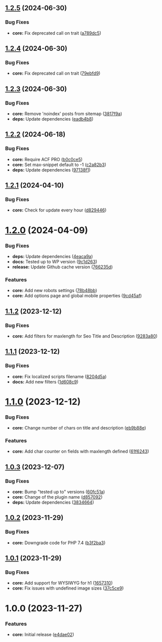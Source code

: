 ## [1.2.5](https://github.com/lexo-ch/acf-seo/compare/v1.2.4...v1.2.5) (2024-06-30)


### Bug Fixes

* **core:** Fix deprecated call on trait ([a789dc5](https://github.com/lexo-ch/acf-seo/commit/a789dc5edcdbf9606dd22d13c3522042da19273c))

## [1.2.4](https://github.com/lexo-ch/acf-seo/compare/v1.2.3...v1.2.4) (2024-06-30)


### Bug Fixes

* **core:** Fix deprecated call on trait ([79ebfd9](https://github.com/lexo-ch/acf-seo/commit/79ebfd94e621c9d0992bc34aa679b27f46e61c9a))

## [1.2.3](https://github.com/lexo-ch/acf-seo/compare/v1.2.2...v1.2.3) (2024-06-30)


### Bug Fixes

* **core:** Remove 'noindex' posts from sitemap ([3817f9a](https://github.com/lexo-ch/acf-seo/commit/3817f9a78fa83512cb661a6fe2ce1c5f7d84988b))
* **deps:** Update dependencies ([eadb4b8](https://github.com/lexo-ch/acf-seo/commit/eadb4b8c3c3e43d646dad473c916ce66a34cd209))

## [1.2.2](https://github.com/lexo-ch/acf-seo/compare/v1.2.1...v1.2.2) (2024-06-18)


### Bug Fixes

* **core:** Require ACF PRO ([b0c0ce5](https://github.com/lexo-ch/acf-seo/commit/b0c0ce5cafde5e48ab60206cff31f614c87cf147))
* **core:** Set max-snippet default to -1 ([c2a82b3](https://github.com/lexo-ch/acf-seo/commit/c2a82b3c8f4c41df9d460f9006c2fee19517bc38))
* **deps:** Update dependencies ([97138f1](https://github.com/lexo-ch/acf-seo/commit/97138f1cbc50cd5dcf6f05f19ffc1f75cd46041c))

## [1.2.1](https://github.com/lexo-ch/acf-seo/compare/v1.2.0...v1.2.1) (2024-04-10)


### Bug Fixes

* **core:** Check for update every hour ([d829446](https://github.com/lexo-ch/acf-seo/commit/d8294465f942aa34fecbf900d56833d0ffed5be3))

# [1.2.0](https://github.com/lexo-ch/acf-seo/compare/v1.1.2...v1.2.0) (2024-04-09)


### Bug Fixes

* **deps:** Update dependencies ([4eaca9a](https://github.com/lexo-ch/acf-seo/commit/4eaca9afd39603afd2495d34cc386c5840e74271))
* **docs:** Tested up to WP version ([9c1d263](https://github.com/lexo-ch/acf-seo/commit/9c1d2631c944f80d558079dc42d98fa970f1c4f2))
* **release:** Update Github cache version ([766235d](https://github.com/lexo-ch/acf-seo/commit/766235d146a3f59f5252a5ea6305acf81d97fccf))


### Features

* **core:** Add new robots settings ([78b48bb](https://github.com/lexo-ch/acf-seo/commit/78b48bb265398c022175c3181d6fb11ddbf6217d))
* **core:** Add options page and global mobile properties ([9cd45af](https://github.com/lexo-ch/acf-seo/commit/9cd45afe0b2ff792ec2b9a1b752cd6ab9084eb5a))

## [1.1.2](https://github.com/lexo-ch/acf-seo/compare/v1.1.1...v1.1.2) (2023-12-12)


### Bug Fixes

* **core:** Add filters for maxlength for Seo Title and Description ([9283a80](https://github.com/lexo-ch/acf-seo/commit/9283a80bef2a0026b614e97baa7869fc2c89a1d9))

## [1.1.1](https://github.com/lexo-ch/acf-seo/compare/v1.1.0...v1.1.1) (2023-12-12)


### Bug Fixes

* **core:** Fix localized scripts filename ([8204d5a](https://github.com/lexo-ch/acf-seo/commit/8204d5a85e2c84d6634d60f2be1018ffa3975881))
* **docs:** Add new filters ([1d608c9](https://github.com/lexo-ch/acf-seo/commit/1d608c9c9488a79c9b3131fa1b1f33b181a025be))

# [1.1.0](https://github.com/lexo-ch/acf-seo/compare/v1.0.3...v1.1.0) (2023-12-12)


### Bug Fixes

* **core:** Change number of chars on title and description ([eb9b88e](https://github.com/lexo-ch/acf-seo/commit/eb9b88e149ba7078c2b9fcb30ac6b32a93983e2f))


### Features

* **core:** Add char counter on fields with maxlength defined ([61f6243](https://github.com/lexo-ch/acf-seo/commit/61f6243141d709b04f0a41fc5a3f1b8839bf5ea3))

## [1.0.3](https://github.com/lexo-ch/acf-seo/compare/v1.0.2...v1.0.3) (2023-12-07)


### Bug Fixes

* **core:** Bump "tested up to" versions ([60fc51a](https://github.com/lexo-ch/acf-seo/commit/60fc51a13b735ead924cd604ca2bdd5519e3feb5))
* **core:** Change of the plugin name ([d857092](https://github.com/lexo-ch/acf-seo/commit/d85709230b2e09982735bc76f61cb267390ba5d4))
* **deps:** Update dependencies ([3834664](https://github.com/lexo-ch/acf-seo/commit/383466427434812b8ec2f2bf307ff9d8faf045f6))

## [1.0.2](https://github.com/lexo-ch/acf-seo/compare/v1.0.1...v1.0.2) (2023-11-29)


### Bug Fixes

* **core:** Downgrade code for PHP 7.4 ([b3f2ba3](https://github.com/lexo-ch/acf-seo/commit/b3f2ba3253df956536deabd50065c603114ad7fa))

## [1.0.1](https://github.com/lexo-ch/acf-seo/compare/v1.0.0...v1.0.1) (2023-11-29)


### Bug Fixes

* **core:** Add support for WYSIWYG for h1 ([1657310](https://github.com/lexo-ch/acf-seo/commit/16573106cf72e340091a5191e7796f808a337cd1))
* **core:** Fix issues with undefined image sizes ([37c5ce9](https://github.com/lexo-ch/acf-seo/commit/37c5ce91dee901565cc18a6b7c2a542b025b5549))

# 1.0.0 (2023-11-27)


### Features

* **core:** Initial release ([e4dae02](https://github.com/lexo-ch/acf-seo/commit/e4dae024af40b9aae355838640f808fb484f3caf))

